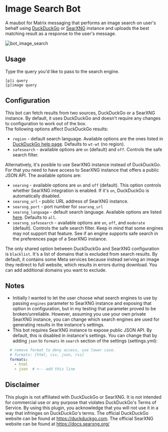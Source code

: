 # Image Search Bot

A maubot for Matrix messaging that performs an image search on user's behalf using [DuckDuckGo](https://duckduckgo.com/) or [SearXNG](https://docs.searxng.org/) instance and uploads the best matching result as a response to the user's message.

![bot_image_search](https://github.com/user-attachments/assets/e8d8b98d-9dc9-4480-8eff-a9714e8a6697)


## Usage
Type the query you'd like to pass to the search engine.
```
[p]i query
[p]image query
```

## Configuration

This bot can fetch results from two sources, DuckDuckGo or a SearXNG instance. By default, it uses DuckDuckGo and doesn't require any changes to configuration to work out of the box.  
The following options affect DuckDuckGo results:  
* `region` - default search language. Available options are the ones listed in [DuckDuckGo help page](https://duckduckgo.com/duckduckgo-help-pages/settings/params). Defaults to `wt-wt` (no region).
* `safesearch` - available options are `on`  (default) and `off`. Controls the safe search filter.

Alternatively, it's posible to use SearXNG instance instead of DuckDuckGo. For that you need to have access to SearXNG instance that offers a public JSON API. The available options are:
* `searxng` - available options are `on` and `off` (default). This option controls whether SearXNG integration is enabled. If it's `on`, DuckDuckGo is automatically disabled.
* `searxng_url` - public URL address of SearXNG instance.
* `searxng_port` - port number for `searxng_url`
* `searxng_language` - default search language. Available options are listed [here](https://github.com/searxng/searxng/blob/master/searx/sxng_locales.py#L12). Defaults to `all`.
* `searxng_safesearch` - available options are `on`, `off`, and `moderate` (default). Controls the safe search filter. Keep in mind that some engines may not support that feature. See if an engine supports safe search in the preferences page of a SearXNG instance.

The only shared option between DuckDuckGo and SearXNG configuration is `blacklist`. It's a list of domains that is excluded from search results. By default, it contains some Meta services because instead serving an image they redirect to full website, which results in errors during download. You can add additional domains you want to exclude.

## Notes

- Initially I wanted to let the user choose what search engines to use by passing `engines` parameter to SearXNG instance and exposing that option in configuration, but in my testing that parameter proved to be broken/unreliable. However, assuming you use your own private SearXNG instance, you can change which search engines are used for generating results in the instance's settings.
- This bot requires SearXNG instance to expose public JSON API. By default, this is disabled in instance's settings. You can change that by adding `json` to `formats` in `search` section of the settings (settings.yml):
```yaml
  # remove format to deny access, use lower case.
  # formats: [html, csv, json, rss]
  formats:
    - html
    - json  # <-- add this line
```


## Disclaimer

This plugin is not affiliated with DuckDuckGo or SearXNG. It is not intended for commercial use or any purpose that violates DuckDuckGo's Terms of Service. By using this plugin, you acknowledge that you will not use it in a way that infringes on DuckDuckGo's terms. The official DuckDuckGo website can be found at https://duckduckgo.com. The official SearXNG website can be found at https://docs.searxng.org/
